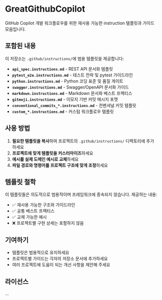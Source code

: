 # GreatGithubCopilot

GitHub Copilot 개발 워크플로우를 위한 재사용 가능한 instruction 템플릿과 가이드 모음입니다.

## 포함된 내용

이 저장소는 `.github/instructions/`에 범용 템플릿을 제공합니다:

- **`api_spec.instructions.md`** - REST API 문서화 템플릿
- **`pytest_e2e.instructions.md`** - 테스트 전략 및 pytest 가이드라인
- **`python.instructions.md`** - Python 코딩 표준 및 품질 게이트
- **`swagger.instructions.md`** - Swagger/OpenAPI 문서화 가이드
- **`markdown.instructions.md`** - Markdown 문서화 베스트 프랙티스
- **`gitmoji.instructions.md`** - 이모지 기반 커밋 메시지 포맷
- **`conventional_commits_*.instructions.md`** - 컨벤셔널 커밋 템플릿
- **`custom_*.instructions.md`** - 커스텀 워크플로우 템플릿

## 사용 방법

1. **필요한 템플릿을 복사**하여 프로젝트의 `.github/instructions/` 디렉토리에 추가하세요
2. **프로젝트에 맞게 템플릿을 커스터마이즈**하세요
3. **예시를 실제 도메인 예시로 교체**하세요
4. **파일 경로와 명령어를 프로젝트 구조에 맞게 조정**하세요

## 템플릿 철학

이 템플릿들은 의도적으로 범용적이며 프레임워크에 종속되지 않습니다. 제공하는 내용:
- ✅ 재사용 가능한 구조와 가이드라인
- ✅ 공통 베스트 프랙티스
- ✅ 교체 가능한 예시
- ❌ 프로젝트별 구현 상세는 포함하지 않음

## 기여하기

- 템플릿은 범용적으로 유지하세요
- 프로젝트별 가이드는 각자의 저장소 문서에 추가하세요
- 여러 프로젝트에 도움이 되는 개선 사항을 제안해 주세요

## 라이선스

...

